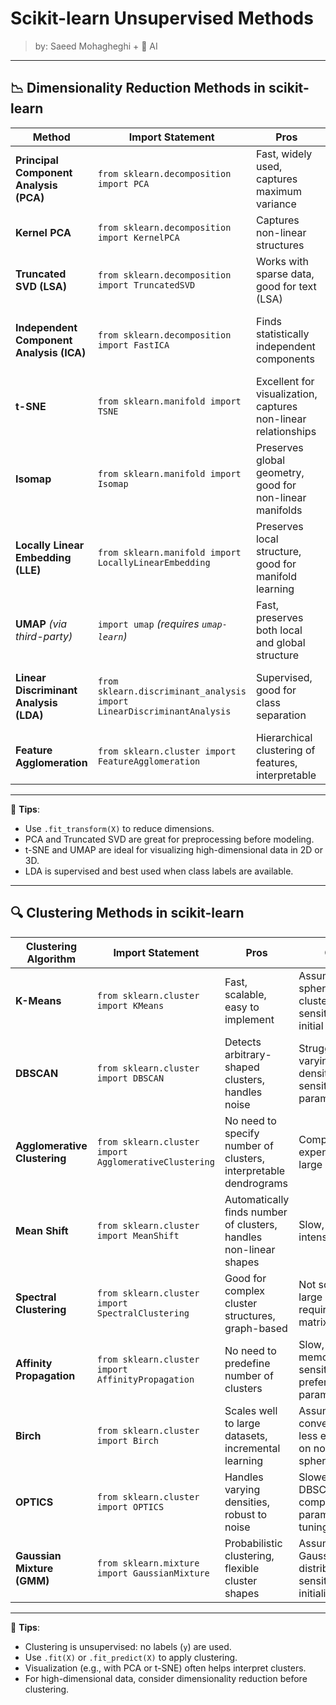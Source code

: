 # Scikit-learn Unsupervised Methods

> by: Saeed Mohagheghi + 🤖 AI

---

## 📉 Dimensionality Reduction Methods in scikit-learn

| **Method**                               | **Import Statement**                                         | **Pros**                                                     | **Cons**                                                    |
| ---------------------------------------- | ------------------------------------------------------------ | ------------------------------------------------------------ | ----------------------------------------------------------- |
| **Principal Component Analysis (PCA)**   | `from sklearn.decomposition import PCA`                      | Fast, widely used, captures maximum variance                 | Assumes linearity, components may be hard to interpret      |
| **Kernel PCA**                           | `from sklearn.decomposition import KernelPCA`                | Captures non-linear structures                               | Requires kernel tuning, slower than PCA                     |
| **Truncated SVD (LSA)**                  | `from sklearn.decomposition import TruncatedSVD`             | Works with sparse data, good for text (LSA)                  | Less accurate than PCA for dense data                       |
| **Independent Component Analysis (ICA)** | `from sklearn.decomposition import FastICA`                  | Finds statistically independent components                   | Sensitive to noise, not guaranteed to reduce dimensionality |
| **t-SNE**                                | `from sklearn.manifold import TSNE`                          | Excellent for visualization, captures non-linear relationships | Computationally expensive, not suitable for large datasets  |
| **Isomap**                               | `from sklearn.manifold import Isomap`                        | Preserves global geometry, good for non-linear manifolds     | Sensitive to noise and parameter tuning                     |
| **Locally Linear Embedding (LLE)**       | `from sklearn.manifold import LocallyLinearEmbedding`        | Preserves local structure, good for manifold learning        | Sensitive to noise, poor scalability                        |
| **UMAP** *(via third-party)*             | `import umap` *(requires `umap-learn`)*                      | Fast, preserves both local and global structure              | Not in scikit-learn core, sensitive to parameters           |
| **Linear Discriminant Analysis (LDA)**   | `from sklearn.discriminant_analysis import LinearDiscriminantAnalysis` | Supervised, good for class separation                        | Requires labeled data, assumes normal distribution          |
| **Feature Agglomeration**                | `from sklearn.cluster import FeatureAgglomeration`           | Hierarchical clustering of features, interpretable           | Less commonly used, may lose fine-grained structure         |

---

🧠 **Tips**:

- Use `.fit_transform(X)` to reduce dimensions.
- PCA and Truncated SVD are great for preprocessing before modeling.
- t-SNE and UMAP are ideal for visualizing high-dimensional data in 2D or 3D.
- LDA is supervised and best used when class labels are available.

---

## 🔍 Clustering Methods in scikit-learn

| **Clustering Algorithm**     | **Import Statement**                                  | **Pros**                                                     | **Cons**                                                     |
| ---------------------------- | ----------------------------------------------------- | ------------------------------------------------------------ | ------------------------------------------------------------ |
| **K-Means**                  | `from sklearn.cluster import KMeans`                  | Fast, scalable, easy to implement                            | Assumes spherical clusters, sensitive to initial centroids   |
| **DBSCAN**                   | `from sklearn.cluster import DBSCAN`                  | Detects arbitrary-shaped clusters, handles noise             | Struggles with varying densities, sensitive to parameters    |
| **Agglomerative Clustering** | `from sklearn.cluster import AgglomerativeClustering` | No need to specify number of clusters, interpretable dendrograms | Computationally expensive for large datasets                 |
| **Mean Shift**               | `from sklearn.cluster import MeanShift`               | Automatically finds number of clusters, handles non-linear shapes | Slow, memory-intensive                                       |
| **Spectral Clustering**      | `from sklearn.cluster import SpectralClustering`      | Good for complex cluster structures, graph-based             | Not scalable to large datasets, requires affinity matrix     |
| **Affinity Propagation**     | `from sklearn.cluster import AffinityPropagation`     | No need to predefine number of clusters                      | Slow, high memory usage, sensitive to preference parameter   |
| **Birch**                    | `from sklearn.cluster import Birch`                   | Scales well to large datasets, incremental learning          | Assumes convex clusters, less effective on non-spherical data |
| **OPTICS**                   | `from sklearn.cluster import OPTICS`                  | Handles varying densities, robust to noise                   | Slower than DBSCAN, complex parameter tuning                 |
| **Gaussian Mixture (GMM)**   | `from sklearn.mixture import GaussianMixture`         | Probabilistic clustering, flexible cluster shapes            | Assumes Gaussian distribution, sensitive to initialization   |

------

🧠 **Tips**:

- Clustering is unsupervised: no labels (`y`) are used.
- Use `.fit(X)` or `.fit_predict(X)` to apply clustering.
- Visualization (e.g., with PCA or t-SNE) often helps interpret clusters.
- For high-dimensional data, consider dimensionality reduction before clustering.

